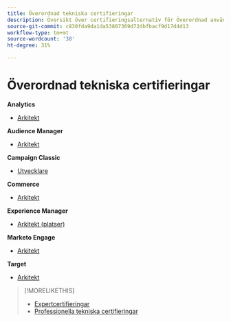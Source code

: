 ```yaml
---
title: Överordnad tekniska certifieringar
description: Översikt över certifieringsalternativ för Överordnad användare
source-git-commit: c830fda9da1da53807369d72dbfbacf9d17d4d13
workflow-type: tm+mt
source-wordcount: '38'
ht-degree: 31%

---
```


# Överordnad tekniska certifieringar


**Analytics** 

* [Arkitekt](/help/certifications/aa/aa-m-architect.md) <!--AD0-E207-->

**Audience Manager**

* [Arkitekt](/help/certifications/aam/aam-m-architect.md) <!--AD0-E454-->

**Campaign Classic**

* [Utvecklare](/help/certifications/acc/acc-m-developer.md) <!--AD0-E328-->

**Commerce**

* [Arkitekt](/help/certifications/ac/ac-m-architect.md) <!--AD0-E718-->

**Experience Manager**

* [Arkitekt (platser)](/help/certifications/aem/aem-sites-m-architect.md) <!--AD0-E117-->

**Marketo Engage**

* [Arkitekt](/help/certifications/ame/ame-m-architect.md) <!--AD0-E556-->

**Target**

* [Arkitekt](/help/certifications/at/at-m-architect.md) <!--AD0-E407-->

>[!MORELIKETHIS]
>
>* [Expertcertifieringar](expert.md)
>* [Professionella tekniska certifieringar](professional.md)

